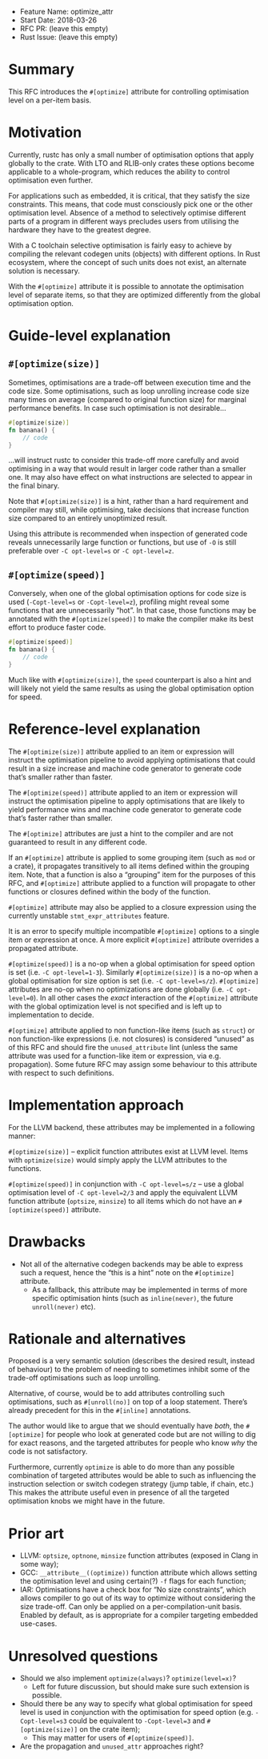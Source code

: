- Feature Name: optimize_attr
- Start Date: 2018-03-26
- RFC PR: (leave this empty)
- Rust Issue: (leave this empty)

# Summary
[summary]: #summary

This RFC introduces the `#[optimize]` attribute for controlling optimisation level on a per-item
basis.

# Motivation
[motivation]: #motivation

Currently, rustc has only a small number of optimisation options that apply globally to the
crate. With LTO and RLIB-only crates these options become applicable to a whole-program, which
reduces the ability to control optimisation even further.

For applications such as embedded, it is critical, that they satisfy the size constraints. This
means, that code must consciously pick one or the other optimisation level. Absence of a method to
selectively optimise different parts of a program in different ways precludes users from utilising
the hardware they have to the greatest degree.

With a C toolchain selective optimisation is fairly easy to achieve by compiling the relevant
codegen units (objects) with different options. In Rust ecosystem, where the concept of such units
does not exist, an alternate solution is necessary.

With the `#[optimize]` attribute it is possible to annotate the optimisation level of separate
items, so that they are optimized differently from the global optimisation option.

# Guide-level explanation
[guide-level-explanation]: #guide-level-explanation

## `#[optimize(size)]`

Sometimes, optimisations are a trade-off between execution time and the code size. Some
optimisations, such as loop unrolling increase code size many times on average (compared to
original function size) for marginal performance benefits. In case such optimisation is not
desirable…

```rust
#[optimize(size)]
fn banana() {
    // code
}
```

…will instruct rustc to consider this trade-off more carefully and avoid optimising in a way that
would result in larger code rather than a smaller one. It may also have effect on what instructions
are selected to appear in the final binary.

Note that `#[optimize(size)]` is a hint, rather than a hard requirement and compiler may still,
while optimising, take decisions that increase function size compared to an entirely unoptimized
result.

Using this attribute is recommended when inspection of generated code reveals unnecessarily large
function or functions, but use of `-O` is still preferable over `-C opt-level=s` or `-C
opt-level=z`.

## `#[optimize(speed)]`

Conversely, when one of the global optimisation options for code size is used (`-Copt-level=s` or
`-Copt-level=z`), profiling might reveal some functions that are unnecessarily “hot”. In that case,
those functions may be annotated with the `#[optimize(speed)]` to make the compiler make its best
effort to produce faster code.

```rust
#[optimize(speed)]
fn banana() {
    // code
}
```

Much like with `#[optimize(size)]`, the `speed` counterpart is also a hint and will likely not
yield the same results as using the global optimisation option for speed.

# Reference-level explanation
[reference-level-explanation]: #reference-level-explanation

The `#[optimize(size)]` attribute applied to an item or expression will instruct the optimisation
pipeline to avoid applying optimisations that could result in a size increase and machine code
generator to generate code that’s smaller rather than faster.

The `#[optimize(speed)]` attribute applied to an item or expression will instruct the optimisation
pipeline to apply optimisations that are likely to yield performance wins and machine code
generator to generate code that’s faster rather than smaller.

The `#[optimize]` attributes are just a hint to the compiler and are not guaranteed to result in
any different code.

If an `#[optimize]` attribute is applied to some grouping item (such as `mod` or a crate), it
propagates transitively to all items defined within the grouping item. Note, that a function is
also a “grouping” item for the purposes of this RFC, and `#[optimize]` attribute applied to a
function will propagate to other functions or closures defined within the body of the function.

`#[optimize]` attribute may also be applied to a closure expression using the currently unstable
`stmt_expr_attributes` feature.

It is an error to specify multiple incompatible `#[optimize]` options to a single item or
expression at once.  A more explicit `#[optimize]` attribute overrides a propagated attribute.

`#[optimize(speed)]` is a no-op when a global optimisation for speed option is set (i.e. `-C
opt-level=1-3`). Similarly `#[optimize(size)]` is a no-op when a global optimisation for size
option is set (i.e. `-C opt-level=s/z`). `#[optimize]` attributes are no-op when no optimizations
are done globally (i.e. `-C opt-level=0`). In all other cases the *exact* interaction of the
`#[optimize]` attribute with the global optimization level is not specified and is left up to
implementation to decide.

`#[optimize]` attribute applied to non function-like items (such as `struct`) or non function-like
expressions (i.e. not closures) is considered “unused” as of this RFC and should fire the
`unused_attribute` lint (unless the same attribute was used for a function-like item or expression,
via e.g.  propagation). Some future RFC may assign some behaviour to this attribute with respect to
such definitions.

# Implementation approach

For the LLVM backend, these attributes may be implemented in a following manner:

`#[optimize(size)]` – explicit function attributes exist at LLVM level. Items with
`optimize(size)` would simply apply the LLVM attributes to the functions.

`#[optimize(speed)]` in conjunction with `-C opt-level=s/z` – use a global optimisation level of
`-C opt-level=2/3` and apply the equivalent LLVM function attribute (`optsize`, `minsize`) to all
items which do not have an `#[optimize(speed)]` attribute.

# Drawbacks
[drawbacks]: #drawbacks

* Not all of the alternative codegen backends may be able to express such a request, hence the
“this is a hint” note on the `#[optimize]` attribute.
    * As a fallback, this attribute may be implemented in terms of more specific optimisation hints
      (such as `inline(never)`, the future `unroll(never)` etc).

# Rationale and alternatives
[alternatives]: #alternatives

Proposed is a very semantic solution (describes the desired result, instead of behaviour) to the
problem of needing to sometimes inhibit some of the trade-off optimisations such as loop unrolling.

Alternative, of course, would be to add attributes controlling such optimisations, such as
`#[unroll(no)]` on top of a loop statement. There’s already precedent for this in the `#[inline]`
annotations.

The author would like to argue that we should eventually have *both*, the `#[optimize]` for
people who look at generated code but are not willing to dig for exact reasons, and the targeted
attributes for people who know *why* the code is not satisfactory.

Furthermore, currently `optimize` is able to do more than any possible combination of targeted
attributes would be able to such as influencing the instruction selection or switch codegen
strategy (jump table, if chain, etc.) This makes the attribute useful even in presence of all the
targeted optimisation knobs we might have in the future.

# Prior art
[prior-art]: #prior-art

* LLVM: `optsize`, `optnone`, `minsize` function attributes (exposed in Clang in some way);
* GCC: `__attribute__((optimize))` function attribute which allows setting the optimisation level
and using certain(?) `-f` flags for each function;
* IAR: Optimisations have a check box for “No size constraints”, which allows compiler to go out of
its way to optimize without considering the size trade-off. Can only be applied on a
per-compilation-unit basis. Enabled by default, as is appropriate for a compiler targeting
embedded use-cases.

# Unresolved questions
[unresolved]: #unresolved-questions

* Should we also implement `optimize(always)`? `optimize(level=x)`?
    * Left for future discussion, but should make sure such extension is possible.
* Should there be any way to specify what global optimisation for speed level is used in
  conjunction with the optimisation for speed option (e.g. `-Copt-level=s3` could be equivalent to
  `-Copt-level=3` and `#[optimize(size)]` on the crate item);
    * This may matter for users of `#[optimize(speed)]`.
* Are the propagation and `unused_attr` approaches right?
